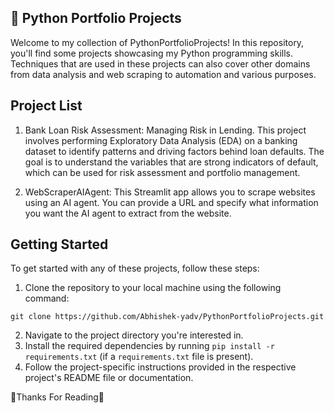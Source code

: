 ## 🐍 Python Portfolio Projects

Welcome to my collection of PythonPortfolioProjects! In this repository, you'll find some projects
showcasing my Python programming skills. Techniques that are used in these projects can also cover other domains 
from data analysis and web scraping to automation and various purposes.

## Project List

1. Bank Loan Risk Assessment: Managing Risk in Lending. This project involves performing
Exploratory Data Analysis (EDA) on a banking dataset to identify patterns and driving factors
behind loan defaults. The goal is to understand the variables that are strong indicators of default,
which can be used for risk assessment and portfolio management.

2. WebScraperAIAgent: This Streamlit app allows you to scrape websites using an AI agent.
You can provide a URL and specify what information you want the AI agent to extract from the website.

## Getting Started
To get started with any of these projects, follow these steps:
1. Clone the repository to your local machine using the following command:

```
git clone https://github.com/Abhishek-yadv/PythonPortfolioProjects.git
```

2. Navigate to the project directory you're interested in.
3. Install the required dependencies by running `pip install -r requirements.txt` (if a `requirements.txt` file is present).
4. Follow the project-specific instructions provided in the respective project's README file or documentation.

🙏Thanks For Reading📖
